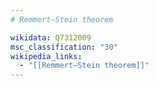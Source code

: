 ```yaml
---
# Remmert–Stein theorem

wikidata: Q7312009
msc_classification: "30"
wikipedia_links:
  - "[[Remmert–Stein theorem]]"
---
```

